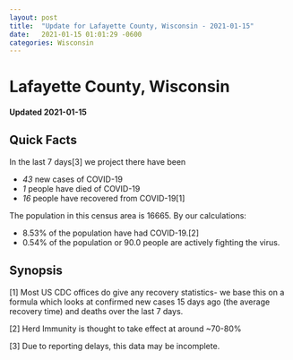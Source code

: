 ```yaml
---
layout: post
title:  "Update for Lafayette County, Wisconsin - 2021-01-15"
date:   2021-01-15 01:01:29 -0600
categories: Wisconsin
---
```


# Lafayette County, Wisconsin
#### Updated 2021-01-15

## Quick Facts

In the last 7 days[3] we project there have been
- *43* new cases of COVID-19
- *1* people have died of COVID-19
- *16* people have recovered from COVID-19[1]

The population in this census area is 16665. By our calculations:
- 8.53% of the population have had COVID-19.[2]
- 0.54% of the population or 90.0 people are actively fighting the virus.

## Synopsis




[1] Most US CDC offices do give any recovery statistics- we base this on a formula which looks at confirmed new cases
15 days ago (the average recovery time) and deaths over the last 7 days.

[2] Herd Immunity is thought to take effect at around ~70-80%

[3] Due to reporting delays, this data may be incomplete.
 
    